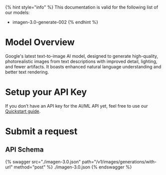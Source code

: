 [#references:start]: <> ({ "template": "openapi" })
{% hint style="info" %}
This documentation is valid for the following list of our models:
* imagen-3.0-generate-002
{% endhint %}

# Model Overview
Google&#x27;s latest text-to-image AI model, designed to generate high-quality, photorealistic images from text descriptions with improved detail, lighting, and fewer artifacts. It boasts enhanced natural language understanding and better text rendering.

# Setup your API Key
If you don’t have an API key for the AI/ML API yet, feel free to use our [Quickstart guide](https://docs.aimlapi.com/quickstart/setting-up).

# Submit a request
## API Schema
{% swagger src="./imagen-3.0.json" path="/v1/images/generations/with-url" method="post" %}
./imagen-3.0.json
{% endswagger %}


[#references:end]: <> ({})